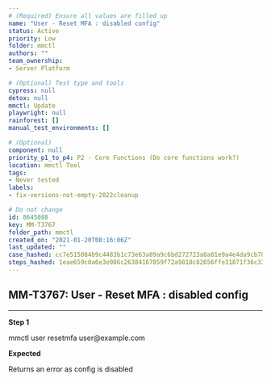 ```yaml
---
# (Required) Ensure all values are filled up
name: "User - Reset MFA : disabled config"
status: Active
priority: Low
folder: mmctl
authors: ""
team_ownership: 
- Server Platform

# (Optional) Test type and tools
cypress: null
detox: null
mmctl: Update
playwright: null
rainforest: []
manual_test_environments: []

# (Optional)
component: null
priority_p1_to_p4: P2 - Core Functions (Do core functions work?)
location: mmctl Tool
tags: 
- Never tested
labels: 
- fix-versions-not-empty-2022cleanup

# Do not change
id: 8645088
key: MM-T3767
folder_path: mmctl
created_on: "2021-01-20T08:16:06Z"
last_updated: ""
case_hashed: cc7e515084b9c4483b1c73e63a89a9c6bd272723a8a01e9a4e4da9cb78c271de8d00dac286dcc48824222dc72c0aa32f
steps_hashed: 1eae659c0a6e3e086c26384167859f72a9818c82656ffe31871f36c3358fa626b33f383e9967cf320d396095e78debd5
---
```


## MM-T3767: User - Reset MFA : disabled config

---

**Step 1**

mmctl user resetmfa user\@example.com

**Expected**

Returns an error as config is disabled

